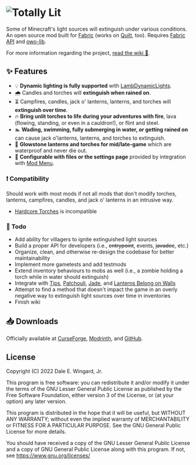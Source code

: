 # ![Totally Lit](https://cdn.modrinth.com/data/hbKDMT6l/images/35f50553a0aa8b2382585227b402547e6db24bd3.png)

Some of Minecraft's light sources will extinguish under various conditions. An open source mod built for [Fabric](https://fabricmc.net/) (works on [Quilt](https://quiltmc.org/), too). Requires [Fabric API](https://modrinth.com/mod/fabric-api) and [owo-lib](https://modrinth.com/mod/owo-lib).

For more information regarding the project, [read the wiki 📖](https://github.com/realguyman/totally_lit/wiki).

## ✨ Features

- 💡 **Dynamic lighting is fully supported** with [LambDynamicLights](https://modrinth.com/mod/lambdynamiclights).
- 🌧 Candles and torches will **extinguish when rained on**.
- ⏳ Campfires, candles, jack o' lanterns, lanterns, and torches will **extinguish over time**.
- 🔥 **Bring unlit torches to life during your adventures with fire**, lava (flowing, standing, or even in a cauldron!), or flint and steel.
- 🏊 **Wading, swimming, fully submerging in water, or getting rained on** can cause jack o'lanterns, lanterns, and torches to extinguish.
- 💪 **Glowstone lanterns and torches for mid/late-game** which are waterproof and never die out.
- 📄 **Configurable with files or the settings page** provided by integration with [Mod Menu](https://modrinth.com/mod/modmenu).

### ❗ Compatibility

Should work with most mods if not all mods that don't modify torches, lanterns, campfires, candles, and jack o' lanterns in an intrusive way.

- [Hardcore Torches](https://modrinth.com/mod/hardcore-torches) is incompatible

### 📝 Todo

- Add ability for villagers to ignite extinguished light sources
- Build a proper API for developers (i.e., ~~entrypoint~~, events, ~~javadoc~~, etc.)
- Organize, clean, and otherwise re-design the codebase for better maintainability
- Implement more gametests and add testmods
- Extend inventory behaviours to mobs as well (i.e., a zombie holding a torch while in water should extinguish)
- Integrate
  with [Tips](https://modrinth.com/mod/tips), [Patchouli](https://modrinth.com/mod/patchouli), [Jade](https://modrinth.com/mod/jade),
  and [Lanterns Belong on Walls](https://modrinth.com/mod/lanterns-bow)
- Attempt to find a method that doesn't impact the game in an overly negative way to extinguish light sources over time
  in inventories
- Finish wiki

## 📥 Downloads

Officially available at [CurseForge](https://www.curseforge.com/minecraft/mc-mods/totally-lit/files/all?page=1&pageSize=20), [Modrinth](https://modrinth.com/mod/totally-lit/versions), and [GitHub](https://github.com/realguyman/totally_lit/releases).

## License

Copyright (C) 2022 Dale E. Wingard, Jr.

This program is free software: you can redistribute it and/or modify
it under the terms of the GNU Lesser General Public License as published by
the Free Software Foundation, either version 3 of the License, or
(at your option) any later version.

This program is distributed in the hope that it will be useful,
but WITHOUT ANY WARRANTY; without even the implied warranty of
MERCHANTABILITY or FITNESS FOR A PARTICULAR PURPOSE.  See the
GNU General Public License for more details.

You should have received a copy of the GNU Lesser General Public License
and a copy of GNU General Public License along with this program.  If not, see
<https://www.gnu.org/licenses/>

